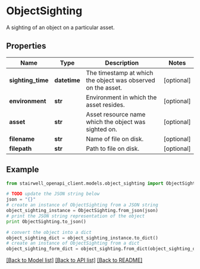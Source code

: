 # ObjectSighting

A sighting of an object on a particular asset.

## Properties
Name | Type | Description | Notes
------------ | ------------- | ------------- | -------------
**sighting_time** | **datetime** | The timestamp at which the object was observed on the asset. | [optional] 
**environment** | **str** | Environment in which the asset resides. | [optional] 
**asset** | **str** | Asset resource name which the object was sighted on. | [optional] 
**filename** | **str** | Name of file on disk. | [optional] 
**filepath** | **str** | Path to file on disk. | [optional] 

## Example

```python
from stairwell_openapi_client.models.object_sighting import ObjectSighting

# TODO update the JSON string below
json = "{}"
# create an instance of ObjectSighting from a JSON string
object_sighting_instance = ObjectSighting.from_json(json)
# print the JSON string representation of the object
print ObjectSighting.to_json()

# convert the object into a dict
object_sighting_dict = object_sighting_instance.to_dict()
# create an instance of ObjectSighting from a dict
object_sighting_form_dict = object_sighting.from_dict(object_sighting_dict)
```
[[Back to Model list]](../README.md#documentation-for-models) [[Back to API list]](../README.md#documentation-for-api-endpoints) [[Back to README]](../README.md)


